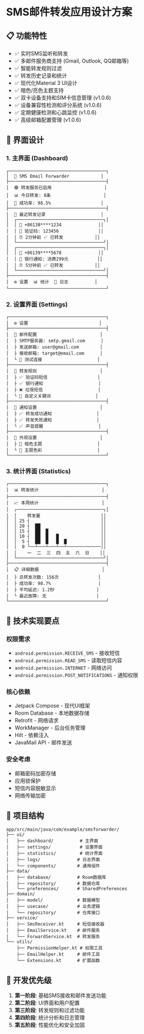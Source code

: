 # SMS邮件转发应用设计方案

## 📋 功能特性
- ✅ 实时SMS监听和转发
- ✅ 多邮件服务商支持 (Gmail, Outlook, QQ邮箱等)
- ✅ 智能转发规则过滤
- ✅ 转发历史记录和统计
- ✅ 现代化Material 3 UI设计
- ✅ 暗色/亮色主题支持
- ✅ 双卡设备支持和SIM卡信息管理 (v1.0.6)
- ✅ 设备兼容性检测和评分系统 (v1.0.6)
- ✅ 定期健康检测和心跳监控 (v1.0.6)
- ✅ 高级邮箱配置管理 (v1.0.6)

## 🎨 界面设计

### 1. 主界面 (Dashboard)
```
┌─────────────────────────────────────┐
│  📱 SMS Email Forwarder            │
├─────────────────────────────────────┤
│  🟢 转发服务已启用                    │
│  📊 今日转发: 8条                    │
│  📧 成功率: 98.5%                   │
├─────────────────────────────────────┤
│  📄 最近转发记录                     │
│  ┌─────────────────────────────────┐│
│  │ 📱 +86138****1234              ││
│  │ 💬 验证码: 123456               ││
│  │ ⏰ 2分钟前 ✅ 已转发            ││
│  └─────────────────────────────────┘│
│  ┌─────────────────────────────────┐│
│  │ 📱 +86139****5678              ││
│  │ 💬 银行通知: 消费299元           ││
│  │ ⏰ 5分钟前 ✅ 已转发            ││
│  └─────────────────────────────────┘│
├─────────────────────────────────────┤
│  ⚙️ 设置  📊 统计  📝 日志          │
└─────────────────────────────────────┘
```

### 2. 设置界面 (Settings)
```
┌─────────────────────────────────────┐
│  ⚙️ 设置                           │
├─────────────────────────────────────┤
│  📧 邮件配置                        │
│  ├ SMTP服务器: smtp.gmail.com      │
│  ├ 发送邮箱: user@gmail.com        │
│  ├ 接收邮箱: target@email.com      │
│  └ 📝 测试连接                     │
├─────────────────────────────────────┤
│  🔄 转发规则                        │
│  ├ ✅ 验证码短信                   │
│  ├ ✅ 银行通知                     │
│  ├ ❌ 垃圾短信                     │
│  └ 📝 自定义关键词                 │
├─────────────────────────────────────┤
│  🔔 通知设置                        │
│  ├ ✅ 转发成功通知                 │
│  ├ ✅ 转发失败通知                 │
│  └ ✅ 声音提醒                     │
├─────────────────────────────────────┤
│  🎨 外观设置                        │
│  ├ 🌙 暗色主题                     │
│  └ 🎨 主题色彩                     │
└─────────────────────────────────────┘
```

### 3. 统计界面 (Statistics)
```
┌─────────────────────────────────────┐
│  📊 转发统计                        │
├─────────────────────────────────────┤
│  📈 本周统计                        │
│  ┌─────────────────────────────────┐│
│  │    转发量                       ││
│  │ 25 ┤                           ││
│  │ 20 ┤  ██                       ││
│  │ 15 ┤  ██  █                    ││
│  │ 10 ┤  ██  █   █                ││
│  │  5 ┤  ██  █   █  █             ││
│  │  0 └──┴───┴───┴──┴─────────────││
│  │    一  二  三  四  五  六  日    ││
│  └─────────────────────────────────┘│
├─────────────────────────────────────┤
│  📋 详细数据                        │
│  ├ 总转发次数: 156次               │
│  ├ 成功率: 98.7%                  │
│  ├ 平均延迟: 1.2秒                │
│  └ 最近故障: 无                   │
└─────────────────────────────────────┘
```

## 🔧 技术实现要点

### 权限需求
- `android.permission.RECEIVE_SMS` - 接收短信
- `android.permission.READ_SMS` - 读取短信内容
- `android.permission.INTERNET` - 网络访问
- `android.permission.POST_NOTIFICATIONS` - 通知权限

### 核心依赖
- Jetpack Compose - 现代UI框架
- Room Database - 本地数据存储
- Retrofit - 网络请求
- WorkManager - 后台任务管理
- Hilt - 依赖注入
- JavaMail API - 邮件发送

### 安全考虑
- 邮箱密码加密存储
- 应用锁保护
- 短信内容脱敏显示
- 网络传输加密

## 📁 项目结构
```
app/src/main/java/com/example/smsforwarder/
├── ui/
│   ├── dashboard/          # 主界面
│   ├── settings/           # 设置界面
│   ├── statistics/         # 统计界面
│   ├── logs/              # 日志界面
│   └── components/        # 通用组件
├── data/
│   ├── database/          # Room数据库
│   ├── repository/        # 数据仓库
│   └── preferences/       # SharedPreferences
├── domain/
│   ├── model/             # 数据模型
│   ├── usecase/           # 业务逻辑
│   └── repository/        # 仓库接口
├── service/
│   ├── SmsReceiver.kt     # 短信接收器
│   ├── EmailService.kt    # 邮件服务
│   └── ForwardService.kt  # 转发服务
└── utils/
    ├── PermissionHelper.kt # 权限工具
    ├── EmailHelper.kt     # 邮件工具
    └── Extensions.kt      # 扩展函数
```

## 🎯 开发优先级
1. **第一阶段**: 基础SMS接收和邮件发送功能
2. **第二阶段**: UI界面和用户配置
3. **第三阶段**: 转发规则和过滤功能
4. **第四阶段**: 统计分析和日志管理
5. **第五阶段**: 性能优化和安全加固 